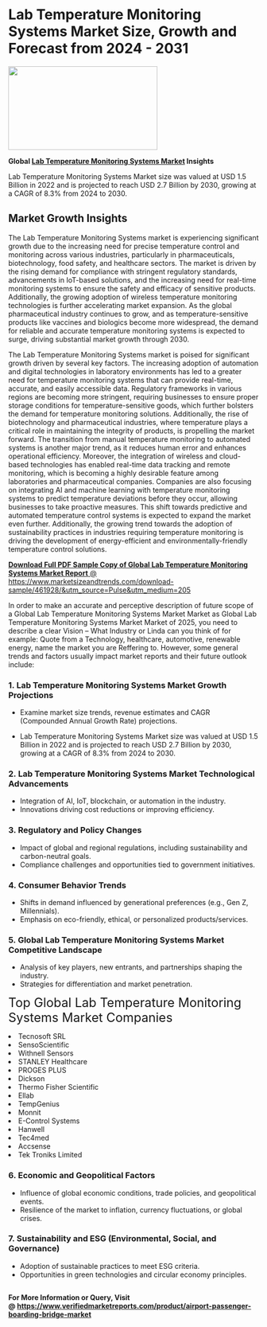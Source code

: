 <H1>Lab Temperature Monitoring Systems Market Size, Growth and Forecast from 2024 - 2031</H1><img class="aligncenter size-medium wp-image-584254" src="https://thirdeyenews.in/wp-content/uploads/2024/09/Global-Market-Research-300x168.jpeg" alt="" width="300" height="168" /><p><strong>Global&nbsp;<a href="https://www.marketsizeandtrends.com/download-sample/461928/&amp;utm_source=Pulse&amp;utm_medium=205">Lab Temperature Monitoring Systems Market</a> Insights</strong></p><p>Lab Temperature Monitoring Systems Market size was valued at USD 1.5 Billion in 2022 and is projected to reach USD 2.7 Billion by 2030, growing at a CAGR of 8.3% from 2024 to 2030.</p><p><h2>Market Growth Insights</h2> <p>The Lab Temperature Monitoring Systems market is experiencing significant growth due to the increasing need for precise temperature control and monitoring across various industries, particularly in pharmaceuticals, biotechnology, food safety, and healthcare sectors. The market is driven by the rising demand for compliance with stringent regulatory standards, advancements in IoT-based solutions, and the increasing need for real-time monitoring systems to ensure the safety and efficacy of sensitive products. Additionally, the growing adoption of wireless temperature monitoring technologies is further accelerating market expansion. As the global pharmaceutical industry continues to grow, and as temperature-sensitive products like vaccines and biologics become more widespread, the demand for reliable and accurate temperature monitoring systems is expected to surge, driving substantial market growth through 2030.</p> <p><a href="#"></a></p> <p>The Lab Temperature Monitoring Systems market is poised for significant growth driven by several key factors. The increasing adoption of automation and digital technologies in laboratory environments has led to a greater need for temperature monitoring systems that can provide real-time, accurate, and easily accessible data. Regulatory frameworks in various regions are becoming more stringent, requiring businesses to ensure proper storage conditions for temperature-sensitive goods, which further bolsters the demand for temperature monitoring solutions. Additionally, the rise of biotechnology and pharmaceutical industries, where temperature plays a critical role in maintaining the integrity of products, is propelling the market forward. The transition from manual temperature monitoring to automated systems is another major trend, as it reduces human error and enhances operational efficiency. Moreover, the integration of wireless and cloud-based technologies has enabled real-time data tracking and remote monitoring, which is becoming a highly desirable feature among laboratories and pharmaceutical companies. Companies are also focusing on integrating AI and machine learning with temperature monitoring systems to predict temperature deviations before they occur, allowing businesses to take proactive measures. This shift towards predictive and automated temperature control systems is expected to expand the market even further. Additionally, the growing trend towards the adoption of sustainability practices in industries requiring temperature monitoring is driving the development of energy-efficient and environmentally-friendly temperature control solutions.</p> <p><a href="#"></p><p><span class=""><strong>Download Full PDF Sample Copy of Global Lab Temperature Monitoring Systems Market Report</strong> @ <a href="https://www.marketsizeandtrends.com/download-sample/461928/&amp;utm_source=Pulse&amp;utm_medium=205" target="_blank">https://www.marketsizeandtrends.com/download-sample/461928/&amp;utm_source=Pulse&amp;utm_medium=205</a></span></p><p>In order to make an accurate and perceptive description of future scope of a Global&nbsp;Lab Temperature Monitoring Systems Market Market as Global&nbsp;Lab Temperature Monitoring Systems Market Market of 2025, you need to describe a clear Vision &ndash; What Industry or Linda can you think of for example: Quote from a Technology, healthcare, automotive, renewable energy, name the market you are Reffering to. However, some general trends and factors usually impact market reports and their future outlook include:</p><h3>1.&nbsp;<strong>Lab Temperature Monitoring Systems Market Growth Projections</strong></h3><ul><li>Examine market size trends, revenue estimates and CAGR (Compounded Annual Growth Rate) projections.</li><li><p>Lab Temperature Monitoring Systems Market size was valued at USD 1.5 Billion in 2022 and is projected to reach USD 2.7 Billion by 2030, growing at a CAGR of 8.3% from 2024 to 2030.</p></li></ul><h3>2.&nbsp;<strong>Lab Temperature Monitoring Systems Market Technological Advancements</strong></h3><ul><li>Integration of AI, IoT, blockchain, or automation in the industry.</li><li>Innovations driving cost reductions or improving efficiency.</li></ul><h3>3.&nbsp;<strong>Regulatory and Policy Changes</strong></h3><ul><li>Impact of global and regional regulations, including sustainability and carbon-neutral goals.</li><li>Compliance challenges and opportunities tied to government initiatives.</li></ul><h3>4.&nbsp;<strong>Consumer Behavior Trends</strong></h3><ul><li>Shifts in demand influenced by generational preferences (e.g., Gen Z, Millennials).</li><li>Emphasis on eco-friendly, ethical, or personalized products/services.</li></ul><h3>5.&nbsp;<strong>Global Lab Temperature Monitoring Systems Market Competitive Landscape</strong></h3><ul><li>Analysis of key players, new entrants, and partnerships shaping the industry.</li><li>Strategies for differentiation and market penetration.</li></ul><p data-pm-slice="1 1 []"><span style="color: inherit; font-family: inherit; font-size: 25px;">Top Global Lab Temperature Monitoring Systems Market Companies</span></p><div class="" data-test-id=""><p><li>Tecnosoft SRL</li><li> SensoScientific</li><li> Withnell Sensors</li><li> STANLEY Healthcare</li><li> PROGES PLUS</li><li> Dickson</li><li> Thermo Fisher Scientific</li><li> Ellab</li><li> TempGenius</li><li> Monnit</li><li> E-Control Systems</li><li> Hanwell</li><li> Tec4med</li><li> Accsense</li><li> Tek Troniks Limited</li></p></div><h3>6.&nbsp;<strong>Economic and Geopolitical Factors</strong></h3><ul><li>Influence of global economic conditions, trade policies, and geopolitical events.</li><li>Resilience of the market to inflation, currency fluctuations, or global crises.</li></ul><h3>7.&nbsp;<strong>Sustainability and ESG (Environmental, Social, and Governance)</strong></h3><ul><li>Adoption of sustainable practices to meet ESG criteria.</li><li>Opportunities in green technologies and circular economy principles.</li></ul><h2><strong style="font-size: 14px;">For More Information or Query, Visit @&nbsp;</strong><a style="background-color: #ffffff; font-size: 14px;" href="https://www.marketsizeandtrends.com/report/lab-temperature-monitoring-systems-market/" target="_blank">https://www.verifiedmarketreports.com/product/airport-passenger-boarding-bridge-market</a></h2>
